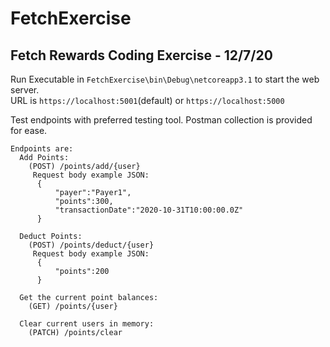 # FetchExercise
## Fetch Rewards Coding Exercise - 12/7/20

Run Executable in `FetchExercise\bin\Debug\netcoreapp3.1` to start the web server.  
URL is `https://localhost:5001`(default) or `https://localhost:5000`

Test endpoints with preferred testing tool. Postman collection is provided for ease.
```
Endpoints are:
  Add Points:
    (POST) /points/add/{user}
     Request body example JSON:
      {
          "payer":"Payer1",
          "points":300,
          "transactionDate":"2020-10-31T10:00:00.0Z"
      }

  Deduct Points:
    (POST) /points/deduct/{user}
     Request body example JSON:
      {
          "points":200
      }

  Get the current point balances:
    (GET) /points/{user}

  Clear current users in memory:
    (PATCH) /points/clear
```

